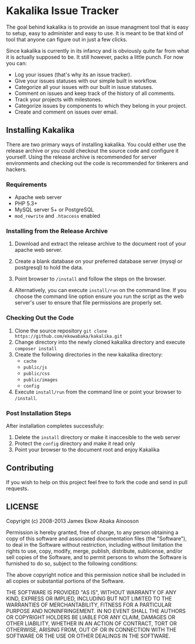 Kakalika Issue Tracker
======================

The goal behind kakalika is to provide an issue managment tool that is easy to setup, easy to
administer and easy to use. It is meant to be that kind of tool that anyone can
figure out in just a few clicks. 

Since kakalika is currently in its infancy and is obviously quite far from 
what it is actually supposed to be. It still however, packs a little punch. 
For now you can: 
- Log your issues (that's why its an issue tracker).
- Give your issues statuses with our simple built in workflow.
- Categorize all your issues with our built in issue statuses.
- Comment on issues and keep track of the history of all comments.
- Track your projects with milestones.
- Categorize issues by components to which they belong in your project.
- Create and comment on issues over email.

Installing Kakalika
-------------------
There are two primary ways of installing kakalika. You could either use the 
release archive or you could checkout the source code and configure it yourself.
Using the release archive is recommended for server environments and checking
out the code is recommended for tinkerers and hackers.

### Requirements

- Apache web server
- PHP 5.3+
- MySQL server 5+ or PostgreSQL
- `mod_rewrite` and `.htaccess` enabled

### Installing from the Release Archive

1. Download and extract the release archive to the document root of your apache
   web server.
   
2. Create a blank database on your preferred database server (mysql or postgresql) 
   to hold the data.

3. Point browser to `/install` and follow the steps on the browser. 

4. Alternatively, you can execute `install/run` on the command line. If you choose
   the command line option ensure you run the script as the web server's user 
   to ensure that file permissions are properly set.

### Checking Out the Code
1. Clone the source repository `git clone https://github.com/ekowabaka/kakalika.git`
2. Change directory into the newly cloned kakalika directory and execute `composer install`
3. Create the following directories in the new kakalika directory:
    - `cache`
    - `public/js`
    - `public/css`
    - `public/images`
    - `config`
4. Execute `install/run` from the command line or point your browser to `/install`.

### Post Installation Steps
After installation completes successfuly:

1. Delete the `install` directory or make it inaccesible to the web server
2. Protect the `config` directory and make it read only
3. Point your browser to the document root and enjoy Kakalika


Contributing
------------
If you wish to help on this project feel free to fork the code and
send in pull requests.

LICENSE
-------
Copyright (c) 2008-2013 James Ekow Abaka Ainooson

Permission is hereby granted, free of charge, to any person obtaining
a copy of this software and associated documentation files (the
"Software"), to deal in the Software without restriction, including
without limitation the rights to use, copy, modify, merge, publish,
distribute, sublicense, and/or sell copies of the Software, and to
permit persons to whom the Software is furnished to do so, subject to
the following conditions:

The above copyright notice and this permission notice shall be
included in all copies or substantial portions of the Software.

THE SOFTWARE IS PROVIDED "AS IS", WITHOUT WARRANTY OF ANY KIND,
EXPRESS OR IMPLIED, INCLUDING BUT NOT LIMITED TO THE WARRANTIES OF
MERCHANTABILITY, FITNESS FOR A PARTICULAR PURPOSE AND
NONINFRINGEMENT. IN NO EVENT SHALL THE AUTHORS OR COPYRIGHT HOLDERS BE
LIABLE FOR ANY CLAIM, DAMAGES OR OTHER LIABILITY, WHETHER IN AN ACTION
OF CONTRACT, TORT OR OTHERWISE, ARISING FROM, OUT OF OR IN CONNECTION
WITH THE SOFTWARE OR THE USE OR OTHER DEALINGS IN THE SOFTWARE.

